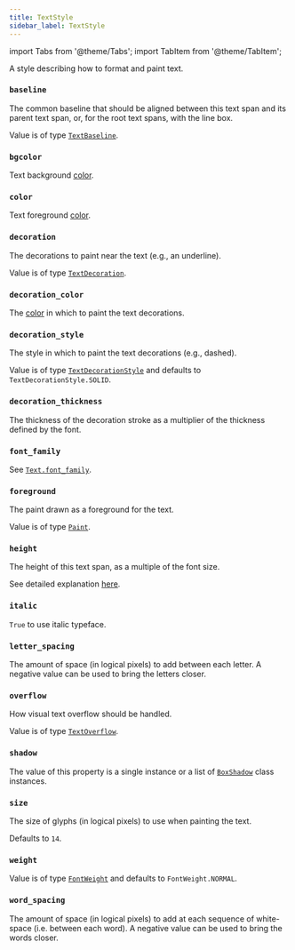 ```yaml
---
title: TextStyle
sidebar_label: TextStyle
---
```

import Tabs from '@theme/Tabs';
import TabItem from '@theme/TabItem';

A style describing how to format and paint text.

### `baseline`

The common baseline that should be aligned between this text span and its parent text span, or, for the root text spans,
with the line box.

Value is of type [`TextBaseline`](/docs/reference/types/textbaseline).

### `bgcolor`

Text background [color](/docs/reference/colors).

### `color`

Text foreground [color](/docs/reference/colors).

### `decoration`

The decorations to paint near the text (e.g., an underline).

Value is of type [`TextDecoration`](/docs/reference/types/textdecoration).

### `decoration_color`

The [color](/docs/reference/colors) in which to paint the text decorations.

### `decoration_style`

The style in which to paint the text decorations (e.g., dashed).

Value is of type [`TextDecorationStyle`](/docs/reference/types/textdecorationstyle) and defaults
to `TextDecorationStyle.SOLID`.

### `decoration_thickness`

The thickness of the decoration stroke as a multiplier of the thickness defined by the font.

### `font_family`

See [`Text.font_family`](/docs/controls/text#font_family).

### `foreground`

The paint drawn as a foreground for the text.

Value is of type [`Paint`](/docs/reference/types/paint).

### `height`

The height of this text span, as a multiple of the font size.

See detailed explanation [here](https://api.flutter.dev/flutter/painting/TextStyle/height.html).

### `italic`

`True` to use italic typeface.

### `letter_spacing`

The amount of space (in logical pixels) to add between each letter. A negative value can be used to bring the letters closer.

### `overflow`

How visual text overflow should be handled.

Value is of type [`TextOverflow`](/docs/reference/types/textoverflow).

### `shadow`

The value of this property is a single instance or a list of [`BoxShadow`](/docs/reference/types/boxshadow) class instances.

### `size`

The size of glyphs (in logical pixels) to use when painting the text.

Defaults to `14`.

### `weight`

Value is of type [`FontWeight`](/docs/reference/types/fontweight) and defaults to `FontWeight.NORMAL`.

### `word_spacing`

The amount of space (in logical pixels) to add at each sequence of white-space (i.e. between each word). A negative
value can be used to bring the words closer.